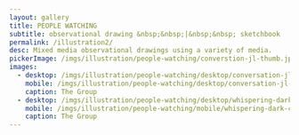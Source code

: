 ```yaml
---
layout: gallery
title: PEOPLE WATCHING
subtitle: observational drawing &nbsp;&nbsp;|&nbsp;&nbsp; sketchbook
permalink: /illustration2/
desc: Mixed media observational drawings using a variety of media. 
pickerImage: /imgs/illustration/people-watching/converstion-jl-thumb.jpg
images:
  - desktop: /imgs/illustration/people-watching/desktop/conversation-jl-dt.jpg
    mobile: /imgs/illustration/people-watching/desktop/conversation-jl-m.jpg
    caption: The Group
  - desktop: /imgs/illustration/people-watching/desktop/whispering-dark-corners-dt.jpg
    mobile: /imgs/illustration/people-watching/mobile/whispering-dark-corners-m.jpg
    caption: The Group
---
```

